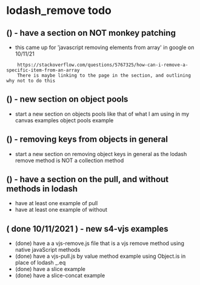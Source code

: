 # lodash_remove todo

## () - have a section on NOT monkey patching
* this came up for 'javascript removing elements from array' in google on 10/11/21
```
    https://stackoverflow.com/questions/5767325/how-can-i-remove-a-specific-item-from-an-array
    There is maybe linking to the page in the section, and outlining why not to do this
```

## () - new section on object pools
* start a new section on objects pools like that of what I am using in my canvas examples object pools example

## () - removing keys from objects in general
* start a new section on removing object keys in general as the lodash remove method is NOT a collection method

## () - have a section on the pull, and without methods in lodash
* have at least one example of pull
* have at least one example of without

## ( done 10/11/2021 ) - new s4-vjs examples
* (done) have a a vjs-remove.js file that is a vjs remove method using native javaScript methods
* (done) have a vjs-pull.js by value method example using Object.is in place of lodash \_.eq
* (done) have a slice example
* (done) have a slice-concat example
